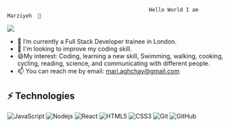                                                   Hello World I am Marziyeh  👋
![](https://github.com/halfrost/halfrost/blob/master/icons/header_1.png)

- 🌱 I’m currently a Full Stack Developer trainee in London.
- 💞️ I'm looking to improve my coding skill.
- 😄My interest: Coding, learning a new skill, Swimming, walking, cooking, cycling, reading, science, and communicating with different people.
- 📫 You can reach me by email: mari.aghchay@gmail.com

## ⚡ Technologies
![JavaScript](https://img.shields.io/badge/-JavaScript-black?style=flat-square&logo=javascript)
![Nodejs](https://img.shields.io/badge/-Nodejs-black?style=flat-square&logo=Node.js)
![React](https://img.shields.io/badge/-React-black?style=flat-square&logo=react)
![HTML5](https://img.shields.io/badge/-HTML5-E34F26?style=flat-square&logo=html5&logoColor=white)
![CSS3](https://img.shields.io/badge/-CSS3-1572B6?style=flat-square&logo=css3)
![Git](https://img.shields.io/badge/-Git-black?style=flat-square&logo=git)
![GitHub](https://img.shields.io/badge/-GitHub-181717?style=flat-square&logo=github)
